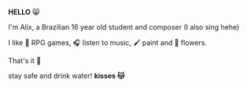 **HELLO** 😸

I'm Alix, a Brazilian 16 year old student and composer (I also sing hehe)

  I like  🎲 RPG games, 🎧 listen to music, 🖌️ paint and 🌹 flowers.
  
  That's it 💙
  
stay safe and drink water!
                                         **kisses 😽**
